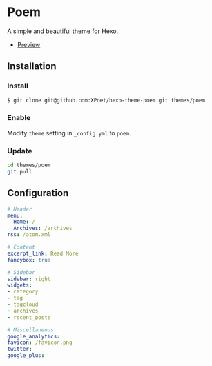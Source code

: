 # Poem

A simple and beautiful theme for Hexo.

- [Preview](https://github.com/XPoet/hexo-theme-poem)

## Installation

### Install

``` bash
$ git clone git@github.com:XPoet/hexo-theme-poem.git themes/poem
```

### Enable

Modify `theme` setting in `_config.yml` to `poem`.

### Update

``` bash
cd themes/poem
git pull
```

## Configuration

``` yml
# Header
menu:
  Home: /
  Archives: /archives
rss: /atom.xml

# Content
excerpt_link: Read More
fancybox: true

# Sidebar
sidebar: right
widgets:
- category
- tag
- tagcloud
- archives
- recent_posts

# Miscellaneous
google_analytics:
favicon: /favicon.png
twitter:
google_plus:
```